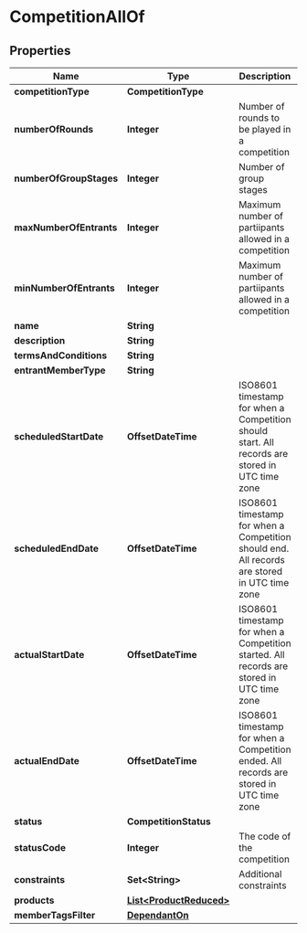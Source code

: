 

# CompetitionAllOf


## Properties

Name | Type | Description | Notes
------------ | ------------- | ------------- | -------------
**competitionType** | **CompetitionType** |  |  [optional]
**numberOfRounds** | **Integer** | Number of rounds to be played in a competition |  [optional]
**numberOfGroupStages** | **Integer** | Number of group stages |  [optional]
**maxNumberOfEntrants** | **Integer** | Maximum number of partiipants allowed in a competition |  [optional]
**minNumberOfEntrants** | **Integer** | Maximum number of partiipants allowed in a competition |  [optional]
**name** | **String** |  |  [optional]
**description** | **String** |  |  [optional]
**termsAndConditions** | **String** |  |  [optional]
**entrantMemberType** | **String** |  |  [optional]
**scheduledStartDate** | **OffsetDateTime** | ISO8601 timestamp for when a Competition should start. All records are stored in UTC time zone |  [optional]
**scheduledEndDate** | **OffsetDateTime** | ISO8601 timestamp for when a Competition should end. All records are stored in UTC time zone |  [optional]
**actualStartDate** | **OffsetDateTime** | ISO8601 timestamp for when a Competition started. All records are stored in UTC time zone |  [optional] [readonly]
**actualEndDate** | **OffsetDateTime** | ISO8601 timestamp for when a Competition ended. All records are stored in UTC time zone |  [optional] [readonly]
**status** | **CompetitionStatus** |  |  [optional]
**statusCode** | **Integer** | The code of the competition |  [optional] [readonly]
**constraints** | **Set&lt;String&gt;** | Additional constraints |  [optional]
**products** | [**List&lt;ProductReduced&gt;**](ProductReduced.md) |  |  [optional]
**memberTagsFilter** | [**DependantOn**](DependantOn.md) |  |  [optional]



